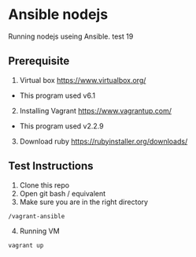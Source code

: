 # Ansible nodejs

Running nodejs useing Ansible.
test 19

## Prerequisite

1. Virtual box
https://www.virtualbox.org/
- This program used v6.1

2. Installing Vagrant
https://www.vagrantup.com/
- This program used v2.2.9

3. Download ruby
https://rubyinstaller.org/downloads/

## Test Instructions
1. Clone this repo
2. Open git bash / equivalent
3. Make sure you are in the right directory
```bash
/vagrant-ansible
```
4. Running VM
```bash
vagrant up
```
